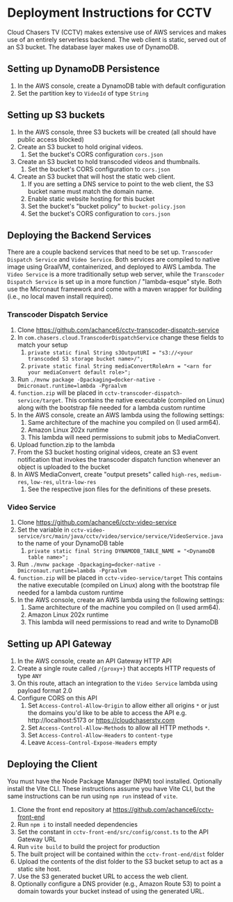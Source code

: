 # Deployment Instructions for CCTV

Cloud Chasers TV (CCTV) makes extensive use of AWS services and makes use of an entirely serverless backend.
The web client is static, served out of an S3 bucket. The database layer makes use of DynamoDB.

## Setting up DynamoDB Persistence

1. In the AWS console, create a DynamoDB table with default configuration
2. Set the partition key to `VideoId` of type `String`

## Setting up S3 buckets

1. In the AWS console, three S3 buckets will be created (all should have public access blocked)
2. Create an S3 bucket to hold original videos.
    1. Set the bucket's CORS configuration `cors.json`
3. Create an S3 bucket to hold transcoded videos and thumbnails.
    1. Set the bucket's CORS configuration to `cors.json`
4. Create an S3 bucket that will host the static web client.
    1. If you are setting a DNS service to point to the web client, the S3 bucket name must match the domain name.
    2. Enable static website hosting for this bucket
    3. Set the bucket's "bucket policy" to `bucket-policy.json`
    4. Set the bucket's CORS configuration to `cors.json`

## Deploying the Backend Services

There are a couple backend services that need to be set up. `Transcoder Dispatch Service` and `Video Service`.
Both services are compiled to native image using GraalVM, containerized, and deployed to AWS Lambda.
The `Video Service` is a more traditionally setup web server, while the `Transcoder Dispatch Service` is set up in a
more function / "lambda-esque" style.
Both use the Micronaut framework and come with a maven wrapper for building (i.e., no local maven install required).

### Transcoder Dispatch Service

1. Clone https://github.com/achance6/cctv-transcoder-dispatch-service
2. In `com.chasers.cloud.TranscoderDispatchService` change these fields to match your setup
    1. `private static final String s3OutputURI = "s3://<your transcoded S3 storage bucket name>/";`
    2. `private static final String mediaConvertRoleArn = "<arn for your mediaConvert default role>";`
3. Run `./mvnw package -Dpackaging=docker-native -Dmicronaut.runtime=lambda -Pgraalvm`
4. `function.zip` will be placed in `cctv-transcoder-dispatch-service/target`.
   This contains the native executable (compiled on Linux) along with the bootstrap file needed for a lambda custom
   runtime
5. In the AWS console, create an AWS lambda using the following settings:
    1. Same architecture of the machine you compiled on (I used arm64).
    2. Amazon Linux 202x runtime
    3. This lambda will need permissions to submit jobs to MediaConvert.
6. Upload function.zip to the lambda
7. From the S3 bucket hosting original videos, create an S3 event notification that invokes the transcoder dispatch
   function
   whenever an object is uploaded to the bucket
8. In AWS MediaConvert, create "output presets" called `high-res`, `medium-res`, `low-res`, `ultra-low-res`
    1. See the respective json files for the definitions of these presets.

### Video Service

1. Clone https://github.com/achance6/cctv-video-service
2. Set the variable in `cctv-video-service/src/main/java/cctv/video/service/service/VideoService.java` to the name of
   your DynamoDB table
    1. `private static final String DYNAMODB_TABLE_NAME = "<DynamoDB table name>";`
3. Run `./mvnw package -Dpackaging=docker-native -Dmicronaut.runtime=lambda -Pgraalvm`
4. `function.zip` will be placed in `cctv-video-service/target`
   This contains the native executable (compiled on Linux) along with the bootstrap file needed for a lambda custom
   runtime
5. In the AWS console, create an AWS lambda using the following settings:
    1. Same architecture of the machine you compiled on (I used arm64).
    2. Amazon Linux 202x runtime
    3. This lambda will need permissions to read and write to DynamoDB

## Setting up API Gateway

1. In the AWS console, create an API Gateway HTTP API
2. Create a single route called `/{proxy+}` that accepts HTTP requests of type `ANY`
3. On this route, attach an integration to the `Video Service` lambda using payload format 2.0
4. Configure CORS on this API
    1. Set `Access-Control-Allow-Origin` to allow either all origins `*` or just the domains you'd like to be able to
       access the API
       e.g. http://localhost:5173 or https://cloudchaserstv.com
    2. Set `Access-Control-Allow-Methods` to allow all HTTP methods `*`.
    3. Set `Access-Control-Allow-Headers` to `content-type`
    4. Leave `Access-Control-Expose-Headers` empty

## Deploying the Client

You must have the Node Package Manager (NPM) tool installed. Optionally install the Vite CLI.
These instructions assume you have Vite CLI, but the same instructions can be run using `npm run` instead of `vite`.

1. Clone the front end repository at https://github.com/achance6/cctv-front-end
2. Run `npm i` to install needed dependencies
3. Set the constant in `cctv-front-end/src/config/const.ts` to the API Gateway URL
4. Run `vite build` to build the project for production
5. The built project will be contained within the `cctv-front-end/dist` folder
6. Upload the contents of the dist folder to the S3 bucket setup to act as a static site host.
7. Use the S3 generated bucket URL to access the web client.
8. Optionally configure a DNS provider (e.g., Amazon Route 53) to point a domain towards your bucket instead of using
   the generated URL.